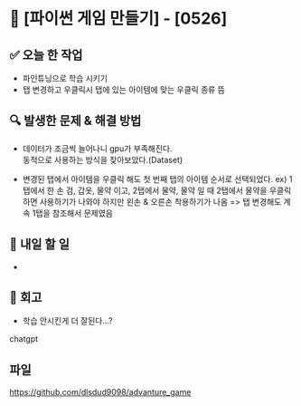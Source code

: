 # 🚀 [파이썬 게임 만들기] - [0526]

## ✅ 오늘 한 작업
- 파인튜닝으로 학습 시키기
- 탭 변경하고 우클릭시 탭에 있는 아이템에 맞는 우클릭 종류 뜸

## 🔍 발생한 문제 & 해결 방법
- 데이터가 조금씩 늘어나니 gpu가 부족해진다.  
  동적으로 사용하는 방식을 찾아보았다.(Dataset)

- 변경된 탭에서 아이템을 우클릭 해도 첫 번째 탭의 아이템 순서로 선택되었다.
  ex) 1탭에서 한 손 검, 갑옷, 물약 이고,  2탭에서 물약, 물약 일 때
      2탭에서 물약을 우클릭 하면 사용하기가 나와야 하지만 왼손 & 오른손 착용하기가 나옴
  => 탭 변경해도 계속 1탭을 참조해서 문제였음


## 🎯 내일 할 일
- 

## 🤔 회고
- 학습 안시킨게 더 잘된다...?

chatgpt

## 파일
https://github.com/dlsdud9098/advanture_game
